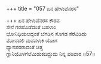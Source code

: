 +++
title = "057 ಏನ ಹೇಳುವೆನರಸ"

+++
ಏನ ಹೇಳುವೆನರಸ ಕೌರವ  
ಸೇನೆ ಗರಹೊಡೆದಂತೆ ಬಹಳಾಂ  
ಭೋನಿಧಿಯಲದ್ದಂತೆ ಬೆಗಡಿನ ಸೊಗಡ ಸೆರೆವಿಡಿದು  
ಮೋನದಲಿ ಮನವಳುಕಿ ಯೋಗ  
ಧ್ಯಾನಪರರಾದಂತೆ ಚಿತ್ತ  
ಗ್ಲಾನಿಯೊಳಗೆಲೆಮಿಡುಕದಿದ್ದುದು ನಿನ್ನ ಪರಿವಾರ       ॥57॥